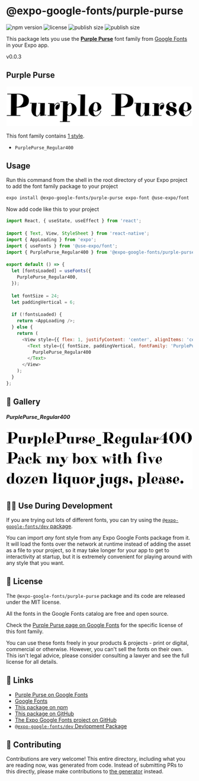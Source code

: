 # @expo-google-fonts/purple-purse

![npm version](https://flat.badgen.net/npm/v/@expo-google-fonts/purple-purse)
![license](https://flat.badgen.net/github/license/expo/google-fonts)
![publish size](https://flat.badgen.net/packagephobia/install/@expo-google-fonts/purple-purse)
![publish size](https://flat.badgen.net/packagephobia/publish/@expo-google-fonts/purple-purse)

This package lets you use the [**Purple Purse**](https://fonts.google.com/specimen/Purple+Purse) font family from [Google Fonts](https://fonts.google.com/) in your Expo app.

v0.0.3

## Purple Purse

![Purple Purse](./font-family.png)

This font family contains [1 style](#-gallery).

- `PurplePurse_Regular400`

## Usage

Run this command from the shell in the root directory of your Expo project to add the font family package to your project
```sh
expo install @expo-google-fonts/purple-purse expo-font @use-expo/font
```

Now add code like this to your project
```js
import React, { useState, useEffect } from 'react';

import { Text, View, StyleSheet } from 'react-native';
import { AppLoading } from 'expo';
import { useFonts } from '@use-expo/font';
import { PurplePurse_Regular400 } from '@expo-google-fonts/purple-purse';

export default () => {
  let [fontsLoaded] = useFonts({
    PurplePurse_Regular400,
  });

  let fontSize = 24;
  let paddingVertical = 6;

  if (!fontsLoaded) {
    return <AppLoading />;
  } else {
    return (
      <View style={{ flex: 1, justifyContent: 'center', alignItems: 'center' }}>
        <Text style={{ fontSize, paddingVertical, fontFamily: 'PurplePurse_Regular400' }}>
          PurplePurse_Regular400
        </Text>
      </View>
    );
  }
};

```

## 🔡 Gallery

##### PurplePurse_Regular400
![PurplePurse_Regular400](./5653d111577461c5bb526447a3f51696f803a7e41f0e5d379ae3a558f69927e0.ttf.png)


## 👩‍💻 Use During Development

If you are trying out lots of different fonts, you can try using the [`@expo-google-fonts/dev` package](https://github.com/expo/google-fonts/tree/master/font-packages/dev#readme).

You can import *any* font style from any Expo Google Fonts package from it. It will load the fonts
over the network at runtime instead of adding the asset as a file to your project, so it may take longer
for your app to get to interactivity at startup, but it is extremely convenient
for playing around with any style that you want.

## 📖 License

The `@expo-google-fonts/purple-purse` package and its code are released under the MIT license.

All the fonts in the Google Fonts catalog are free and open source.

Check the [Purple Purse page on Google Fonts](https://fonts.google.com/specimen/Purple+Purse) for the specific license of this font family.

You can use these fonts freely in your products & projects - print or digital, commercial or otherwise. However, you can't sell the fonts on their own. This isn't legal advice, please consider consulting a lawyer and see the full license for all details.

## 🔗 Links

- [Purple Purse on Google Fonts](https://fonts.google.com/specimen/Purple+Purse)
- [Google Fonts](https://fonts.google.com/)
- [This package on npm](https://www.npmjs.com/package/@expo-google-fonts/purple-purse)
- [This package on GitHub](https://github.com/expo/google-fonts/tree/master/font-packages/purple-purse)
- [The Expo Google Fonts project on GitHub](https://github.com/expo/google-fonts)
- [`@expo-google-fonts/dev` Devlopment Package](https://github.com/expo/google-fonts/tree/master/font-packages/dev)


## 🤝 Contributing

Contributions are very welcome! This entire directory, including what you are reading now, was generated from code. Instead of submitting PRs to this directly, please make contributions to [the generator](https://github.com/expo/google-fonts/tree/master/packages/generator) instead.
